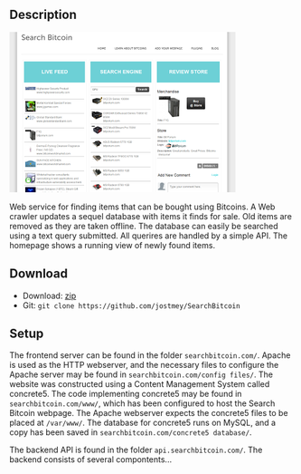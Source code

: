 ## Description

![alt text](screenshot.png "Screenshot of homepage.")

Web service for finding items that can be bought using Bitcoins. A Web crawler updates a sequel database with items it finds for sale. Old items are removed as they are taken offline. The database can easily be searched using a text query submitted. All querires are handled by a simple API. The homepage shows a running view of newly found items. 

## Download

* Download: [zip](https://github.com/jostmey/SearchBitcoin/zipball/master)
* Git: `git clone https://github.com/jostmey/SearchBitcoin`

## Setup

The frontend server can be found in the folder `searchbitcoin.com/`. Apache is used as the HTTP webserver, and the necessary files to configure the Apache server may be found in `searchbitcoin.com/config files/`. The website was constructed using a Content Management System called concrete5. The code implementing concrete5 may be found in `searchbitcoin.com/www/`, which has been configured to host the Search Bitcoin webpage. The Apache webserver expects the concrete5 files to be placed at `/var/www/`. The database for concrete5 runs on MySQL, and a copy has been saved in `searchbitcoin.com/concrete5 database/`.

The backend API is found in the folder `api.searchbitcoin.com/`. The backend consists of several compontents...


